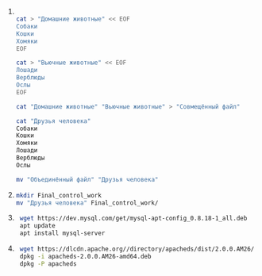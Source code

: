 1. ```bash

   cat > "Домашние животные" << EOF
   Собаки
   Кошки
   Хомяки
   EOF

   cat > "Вьючные животные" << EOF
   Лошади
   Верблюды
   Ослы
   EOF

   cat "Домашние животные" "Вьючные животные" > "Совмещённый файл"

   cat "Друзья человека"
   Собаки
   Кошки
   Хомяки
   Лошади
   Верблюды
   Ослы

   mv "Объединённый файл" "Друзья человека"
   ```

2. ```bash
   mkdir Final_control_work
   mv "Друзья человека" Final_control_work/
   ```

3. ```bash
    wget https://dev.mysql.com/get/mysql-apt-config_0.8.18-1_all.deb
    apt update
    apt install mysql-server
   ```

4. ```bash
    wget https://dlcdn.apache.org//directory/apacheds/dist/2.0.0.AM26/apacheds-2.0.0.AM26-amd64.deb
    dpkg -i apacheds-2.0.0.AM26-amd64.deb
    dpkg -P apacheds
   ```
